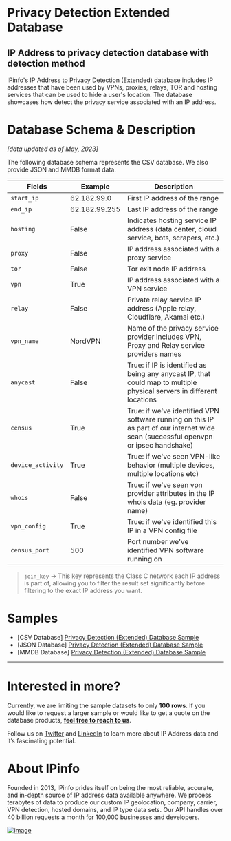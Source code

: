 # Privacy Detection Extended Database

## IP Address to privacy detection database with detection method

IPinfo's IP Address to Privacy Detection (Extended) database includes IP addresses that have been used by VPNs, proxies, relays, TOR and hosting services that can be used to hide a user's location. The database showcases how detect the privacy service associated with an IP address.

# Database Schema & Description

*[data updated as of May, 2023]*

The following database schema represents the CSV database. We also provide JSON and MMDB format data.

| Fields            | Example       | Description                                                                                                                          |
|-------------------|---------------|--------------------------------------------------------------------------------------------------------------------------------------|
| `start_ip`        | 62.182.99.0   | First IP address of the range                                                                                                        |
| `end_ip`          | 62.182.99.255 | Last IP address of the range                                                                                                         |
| `hosting`         | False         | Indicates hosting service IP address (data center, cloud service, bots, scrapers,  etc.)                                             |
| `proxy`           | False         | IP address associated with a proxy service                                                                                           |
| `tor`             | False         | Tor exit node IP address                                                                                                             |
| `vpn`             | True          | IP address associated with a VPN service                                                                                             |
| `relay`           | False         | Private relay service IP address (Apple relay, Cloudflare, Akamai etc.)                                                              |
| `vpn_name`        | NordVPN       | Name of the privacy service provider includes VPN, Proxy and Relay service providers names                                           |
| `anycast`         | False         | True: if IP is identified as being any anycast IP, that could map to multiple physical servers in different locations               |
| `census`          | True          | True: if we've identified VPN software running on this IP as part of our internet wide scan (successful openvpn or ipsec handshake) |
| `device_activity` | True          | True: if we've seen VPN-like behavior (multiple devices, multiple locations etc)                                                     |
| `whois`           | False         | True: if we've seen vpn provider attributes in the IP whois data (eg. provider name)                                                 |
| `vpn_config`      | True          | True: if we've identified this IP in a VPN config file                                                                               |
| `census_port`     | 500           | Port number we've identified VPN software running on                                                                                 |


> `join_key` → This key represents the Class C network each IP address is part of, allowing you to filter the result set significantly before filtering to the exact IP address you want.


# Samples

- [CSV Database] [Privacy Detection (Extended) Database Sample](/Privacy%20Detection%20Extended/privacy_detection_extended_sample.csv)
- [JSON Database] [Privacy Detection (Extended) Database Sample](/Privacy%20Detection%20Extended/privacy_detection_extended_sample.json)
- [MMDB Database] [Privacy Detection (Extended) Database Sample](/Privacy%20Detection%20Extended/privacy_detection_extended_sample.mmdb)

---

# Interested in more?

Currently, we are limiting the sample datasets to only **100 rows**. If you would like to request a larger sample or would like to get a quote on the database products, **[feel free to reach to us](https://ipinfo.io/products/ip-database-download#request_form)**.

Follow us on [Twitter](https://twitter.com/ipinfo) and [LinkedIn](https://www.linkedin.com/company/ipinfo/) to learn more about IP Address data and it’s fascinating potential.

# About IPinfo

Founded in 2013, IPinfo prides itself on being the most reliable, accurate, and in-depth source of IP address data available anywhere. We process terabytes of data to produce our custom IP geolocation, company, carrier, VPN detection, hosted domains, and IP type data sets. Our API handles over 40 billion requests a month for 100,000 businesses and developers.

[![image](https://avatars3.githubusercontent.com/u/15721521?s=128&u=7bb7dde5c4991335fb234e68a30971944abc6bf3&v=4)](https://ipinfo.io/)
